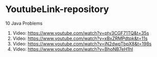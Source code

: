 # YoutubeLink-repository
10 Java Problems
1. Video: https://www.youtube.com/watch?v=pty3CGF71TQ&t=35s
2. Video: https://www.youtube.com/watch?v=xBxZRMPdtpk&t=11s
3. Video: https://www.youtube.com/watch?v=iN2dwpTbpX8&t=198s
4. Video: https://www.youtube.com/watch?v=BhoNB7eH1hI

